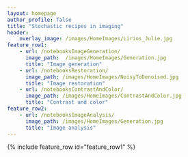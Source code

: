 ```yaml
---
layout: homepage
author_profile: false
title: "Stochastic recipes in imaging"
header:
    overlay_image: /images/HomeImages/Lirios_Julie.jpg
feature_row1:
    - url: /notebooksImageGeneration/
      image_path:  /images/HomeImages/Generation.jpg
      title: "Image generation"
    - url: /notebooksRestoration/
      image_path: /images/HomeImages/NoisyToDenoised.jpg
      title: "Image restoration"
    - url: /notebooksContrastAndColor/
      image_path: /images/HomeImages/ContrastAndColor.jpg
      title: "Contrast and color"
feature_row2:  
    - url: /notebooksImageAnalysis/
      image_path: /images/HomeImages/Generation.jpg
      title: "Image analysis"
---
```


{% include feature_row id="feature_row1" %}
